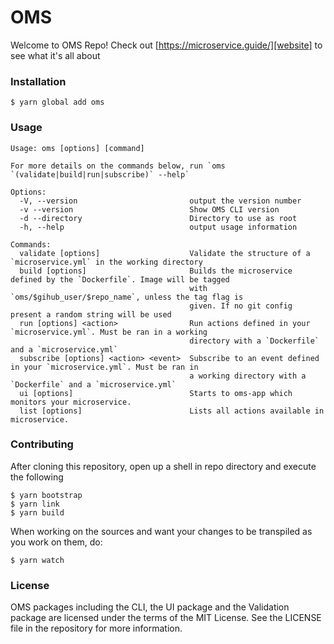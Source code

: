 # OMS

Welcome to OMS Repo! Check out [https://microservice.guide/][website] to see what it's all about

### Installation

```
$ yarn global add oms
```

### Usage

```
Usage: oms [options] [command]

For more details on the commands below, run `oms `(validate|build|run|subscribe)` --help`

Options:
  -V, --version                         output the version number
  -v --version                          Show OMS CLI version
  -d --directory                        Directory to use as root
  -h, --help                            output usage information

Commands:
  validate [options]                    Validate the structure of a `microservice.yml` in the working directory
  build [options]                       Builds the microservice defined by the `Dockerfile`. Image will be tagged
                                        with `oms/$gihub_user/$repo_name`, unless the tag flag is
                                        given. If no git config present a random string will be used
  run [options] <action>                Run actions defined in your `microservice.yml`. Must be ran in a working
                                        directory with a `Dockerfile` and a `microservice.yml`
  subscribe [options] <action> <event>  Subscribe to an event defined in your `microservice.yml`. Must be ran in
                                        a working directory with a `Dockerfile` and a `microservice.yml`
  ui [options]                          Starts to oms-app which monitors your microservice.
  list [options]                        Lists all actions available in microservice.
```

### Contributing

After cloning this repository, open up a shell in repo directory and execute the following

```
$ yarn bootstrap
$ yarn link
$ yarn build
```

When working on the sources and want your changes to be transpiled as you work on them, do:

```
$ yarn watch
```

### License

OMS packages including the CLI, the UI package and the Validation package are licensed under the terms of the MIT License.
See the LICENSE file in the repository for more information.

[website]:https://microservice.guide/
